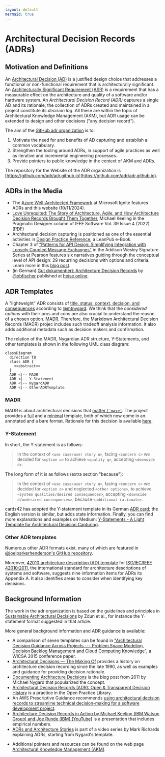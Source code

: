 ```yaml
---
layout: default
mermaid: true
---
```


# Architectural Decision Records (ADRs)

## Motivation and Definitions

An [Architectural Decision (AD)](https://en.wikipedia.org/wiki/Architectural_decision) is a justified design choice that addresses a functional or non-functional requirement that is architecturally significant.
An [Architecturally Significant Requirement (ASR)](https://en.wikipedia.org/wiki/Architecturally_significant_requirements) is a requirement that has a measurable effect on the architecture and quality of a software and/or hardware system.
An *Architectural Decision Record (ADR)* captures a single AD and its rationale;
the collection of ADRs created and maintained in a project constitute its *decision log*.
All these are within the topic of Architectural Knowledge Management (AKM), but ADR usage can be extended to design and other decisions ("any decision record").

The aim of the [GitHub adr organization](https://github.com/adr) is to:

1. Motivate the need for and benefits of AD capturing and establish a common vocabulary.
2. Strengthen the tooling around ADRs, in support of agile practices as well as iterative and incremental engineering processes.
3. Provide pointers to public knowledge in the context of AKM and ADRs.

The repository for the Website of the ADR organization is [https://github.com/adr/adr.github.io](https://github.com/adr/adr.github.io).

## ADRs in the Media

- The [Azure Well-Architected Framework](https://learn.microsoft.com/en-us/azure/well-architected/architect-role/architecture-decision-record) at Microsoft Ignite features ADRs and this website (10/11/2024).
- [Love Unrequited: The Story of Architecture, Agile, and How Architecture Decision Records Brought Them Together](https://ieeexplore.ieee.org/document/9801811), Michael Keeling in the Pragmatic Designer column of IEEE Software Vol. 39 Issue 4 (2022) ([PDF](https://ieeexplore.ieee.org/stamp/stamp.jsp?arnumber=9801811))
- Architectural decision capturing is positioned as one of the essential activities in [Design Practice Reference](https://leanpub.com/dpr), a LeanPub e-Book.
- Chapter 3 of ["Patterns for API Design: Simplifying Integration with Loosely Coupled Message Exchanges"](https://api-patterns.org/book/) in the Addison Wesley Signature Series at Pearson features six narratives guiding through the conceptual level of API design: 29 recurring decisions with  options and criteria. Learn more in this [blog post](https://medium.com/nerd-for-tech/api-patterns-website-redesigned-and-sample-book-chapter-available-df9daf4b5e15).
- (in German) [Gut dokumentiert: Architecture Decision Records](https://www.heise.de/hintergrund/Gut-dokumentiert-Architecture-Decision-Records-4664988.html) by [@obfischer](https://github.com/obfischer) published at [heise online](https://www.heise.de/).

## ADR Templates

A "lightweight" ADR consists of [title, status, context, decision, and consequences](https://github.com/joelparkerhenderson/architecture-decision-record/blob/main/locales/en/templates/decision-record-template-by-michael-nygard/index.md) according to [@mtnygard](https://github.com/mtnygard). <!-- From Nygard post: "Context This section describes the forces at play, including technological, political, social, and project local." -->
We think that the *considered options* with their pros and cons are also crucial to understand the reason of a chosen option. [MADR](https://adr.github.io/madr/). Therefore, the Markdown Architectural Decision Records (MADR) projec includes such tradeoff analysis information. It also adds additional metadata such as decision makers and confirmation.

The relation of the MADR, Nygardian ADR structure, Y-Statements, and other templates is shown in the following UML class diagram:

```mermaid
classDiagram
  direction TB
  class ADR {
    <<abstract>>
  }
  ADR <|-- MADR
  ADR <|-- Y-Statement
  ADR <|-- NygardADR
  ADR <|-- OtherADRTemplate
```

### MADR

MADR is about architectural decisions that [matter `[ˈmæɾɚ]`](https://en.wiktionary.org/wiki/matter#Pronunciation). The project provides a [full](https://github.com/adr/madr/blob/4.0.0/template/adr-template.md?plain=1) and a [minimal](https://github.com/adr/madr/blob/4.0.0/template/adr-template-minimal.md?plain=1) template, both of which now come in an annotated and a bare format. Rationale for this decision is available [here](https://github.com/adr/madr/tree/4.0.0/template#decisions).

### Y-Statement

In short, the Y-statement is as follows:

> In the context of `<use case/user story u>`, facing `<concern c>` we decided for `<option o>` to achieve `<quality q>`, accepting `<downside d>`.

The long form of it is as follows (extra section "because"):

> In the context of `<use case/user story u>`,
> facing `<concern c>`
> we decided for `<option o>`
> and neglected `<other options>`,
> to achieve `<system qualities/desired consequences>`,
> accepting `<downside d/undesired consequences>`,
> because `<additional rationale>`.

cards42 has adopted the Y-statement template in its German [ADR card](https://cards42.org#adr); the English version is similar, but adds state information.
Finally, you can find more explanations and examples on Medium: [Y-Statements - A Light Template for Architectural Decision Capturing](https://medium.com/@docsoc/y-statements-10eb07b5a177).

### Other ADR templates

Numerous other ADR formats exist, many of which are featured in [@joelparkerhenderson's GitHub repository](https://github.com/joelparkerhenderson/architecture_decision_record).

Moreover, [42010 architecture description (AD) template](http://www.iso-architecture.org/42010/templates/) for [ISO/IEC/IEEE 42010:2011](https://en.wikipedia.org/wiki/ISO/IEC_42010), the international standard for architecture descriptions of systems and software, suggests nine information items for ADRs its Appendix A. It also identifies areas to consider when identifying key decisions.

## Background Information

<!-- ## Sustainable Architectural Decisions -->
The work in the adr organization is based on the guidelines and principles in [Sustainable Architectural Decisions](https://www.infoq.com/articles/sustainable-architectural-design-decisions) by Zdun et al., for instance the Y-statement format suggested in that article.

More general background information and ADR guidance is available:

- A comparison of seven templates can be found in ["Architectural Decision Guidance Across Projects --- Problem Space Modeling, Decision Backlog Management and Cloud Computing Knowledge"](https://www.ost.ch/fileadmin/dateiliste/3_forschung_dienstleistung/institute/ifs/cloud-application-lab/admentor-wicsa2015ubmissionv11nc.pdf), a WICSA 2015 conference paper.
- [Architectural Decisions — The Making Of](https://www.ozimmer.ch/practices/2020/04/27/ArchitectureDecisionMaking.html) provides a history on architecture decision recording since the late 1990, as well as examples and guidance for providing decision rationale.
- [Documenting Architecture Decisions](https://cognitect.com/blog/2011/11/15/documenting-architecture-decisions.html) is the blog post from 2011 by Michael Nygard that popularized the concept.
- [Architectural Decision Records (ADR): Open & Transparent Decision History](https://openpracticelibrary.com/practice/architectural-decision-records-adr/) is a practice in the Open Practice Library.
- An AWS Prescriptive Guidance recommends [using architectural decision records to streamline technical decision-making for a software development project](https://docs.aws.amazon.com/prescriptive-guidance/latest/architectural-decision-records/welcome.html).
- [Architecture Decision Records in Action by Michael Keeling (IBM Watson Group) and Joe Runde (IBM) [YouTube]](https://www.youtube.com/watch?v=41NVge3_cYo) is a presentation that includes empirical numbers.
- [ADRs and Architecture Stories](https://www.developertoarchitect.com/lessons/lesson168.html) is part of a video series by Mark Richards explaining ADRs, starting from Nygard's template.
<!-- - [Work by Daniel Popescu](https://scholar.google.com/citations?user=dASv28sAAAAJ) -->
- Additional pointers and resources can be found on the web page [Architectural Knowledge Management (AKM)](https://www.ost.ch/en/research-and-consulting-services/computer-science/ifs-institute-for-software-new/cloud-application-lab/architectural-knowledge-management-akm).
